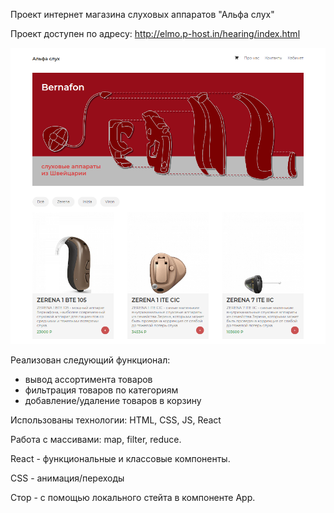 Проект интернет магазина слуховых аппаратов "Альфа слух"

Проект доступен по адресу:
 http://elmo.p-host.in/hearing/index.html

![Image text](https://github.com/Pribytov/hearing_shop/blob/main/bernafon1.png)

Реализован следующий функционал:
- вывод ассортимента товаров
- фильтрация товаров по категориям
- добавление/удаление товаров в корзину

Использованы технологии:
  HTML, CSS, JS, React
  
Работа с массивами: map, filter, reduce.

React - функциональные и классовые компоненты.

CSS - анимация/переходы

Стор - с помощью локального стейта в компоненте App.

